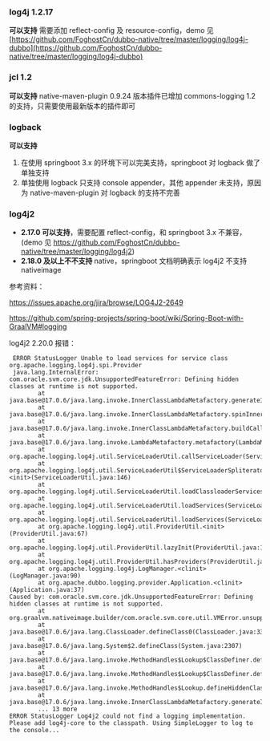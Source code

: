 ### log4j 1.2.17
**可以支持**
需要添加 reflect-config 及 resource-config，demo 见 [https://github.com/FoghostCn/dubbo-native/tree/master/logging/log4j-dubbo](https://github.com/FoghostCn/dubbo-native/tree/master/logging/log4j-dubbo)

### jcl 1.2
**可以支持**
native-maven-plugin 0.9.24 版本插件已增加 commons-logging 1.2 的支持，只需要使用最新版本的插件即可

### logback
**可以支持**
1. 在使用 springboot 3.x 的环境下可以完美支持，springboot 对 logback 做了单独支持
2. 单独使用 logback 只支持 console appender，其他 appender 未支持，原因为 native-maven-plugin 对 logback 的支持不完善

### log4j2
- **2.17.0 可以支持**，需要配置 reflect-config，和 springboot 3.x 不兼容，(demo 见 https://github.com/FoghostCn/dubbo-native/tree/master/logging/log4j2)
- **2.18.0 及以上不不支持** native，springboot 文档明确表示 log4j2 不支持 nativeimage

参考资料：

https://issues.apache.org/jira/browse/LOG4J2-2649

https://github.com/spring-projects/spring-boot/wiki/Spring-Boot-with-GraalVM#logging

log4j2 2.20.0 报错：
```
 ERROR StatusLogger Unable to load services for service class org.apache.logging.log4j.spi.Provider
 java.lang.InternalError: com.oracle.svm.core.jdk.UnsupportedFeatureError: Defining hidden classes at runtime is not supported.
        at java.base@17.0.6/java.lang.invoke.InnerClassLambdaMetafactory.generateInnerClass(InnerClassLambdaMetafactory.java:413)
        at java.base@17.0.6/java.lang.invoke.InnerClassLambdaMetafactory.spinInnerClass(InnerClassLambdaMetafactory.java:315)
        at java.base@17.0.6/java.lang.invoke.InnerClassLambdaMetafactory.buildCallSite(InnerClassLambdaMetafactory.java:228)
        at java.base@17.0.6/java.lang.invoke.LambdaMetafactory.metafactory(LambdaMetafactory.java:341)
        at org.apache.logging.log4j.util.ServiceLoaderUtil.callServiceLoader(ServiceLoaderUtil.java:110)
        at org.apache.logging.log4j.util.ServiceLoaderUtil$ServiceLoaderSpliterator.<init>(ServiceLoaderUtil.java:146)
        at org.apache.logging.log4j.util.ServiceLoaderUtil.loadClassloaderServices(ServiceLoaderUtil.java:101)
        at org.apache.logging.log4j.util.ServiceLoaderUtil.loadServices(ServiceLoaderUtil.java:83)
        at org.apache.logging.log4j.util.ServiceLoaderUtil.loadServices(ServiceLoaderUtil.java:77)
        at org.apache.logging.log4j.util.ProviderUtil.<init>(ProviderUtil.java:67)
        at org.apache.logging.log4j.util.ProviderUtil.lazyInit(ProviderUtil.java:145)
        at org.apache.logging.log4j.util.ProviderUtil.hasProviders(ProviderUtil.java:129)
        at org.apache.logging.log4j.LogManager.<clinit>(LogManager.java:90)
        at org.apache.dubbo.logging.provider.Application.<clinit>(Application.java:37)
Caused by: com.oracle.svm.core.jdk.UnsupportedFeatureError: Defining hidden classes at runtime is not supported.
        at org.graalvm.nativeimage.builder/com.oracle.svm.core.util.VMError.unsupportedFeature(VMError.java:89)
        at java.base@17.0.6/java.lang.ClassLoader.defineClass0(ClassLoader.java:338)
        at java.base@17.0.6/java.lang.System$2.defineClass(System.java:2307)
        at java.base@17.0.6/java.lang.invoke.MethodHandles$Lookup$ClassDefiner.defineClass(MethodHandles.java:2439)
        at java.base@17.0.6/java.lang.invoke.MethodHandles$Lookup$ClassDefiner.defineClassAsLookup(MethodHandles.java:2420)
        at java.base@17.0.6/java.lang.invoke.MethodHandles$Lookup.defineHiddenClass(MethodHandles.java:2127)
        at java.base@17.0.6/java.lang.invoke.InnerClassLambdaMetafactory.generateInnerClass(InnerClassLambdaMetafactory.java:407)
        ... 13 more
ERROR StatusLogger Log4j2 could not find a logging implementation. Please add log4j-core to the classpath. Using SimpleLogger to log to the console...
```
